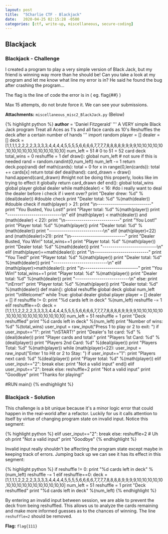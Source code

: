 ```yaml
---
layout: post
title:  "5Charlie CTF - Blackjack"
date:   2020-04-25 02:15:28 -0500
categories: [ctf, write-up, miscellaneous, secure-coding]
---
```


## Blackjack

### Blackjack - Challenge

I created a program to play a very simple version of Black Jack, but my friend is winning way more than he should be! Can you take a look at my program and let me know what line my error is in? He said he found the bug after crashing the program...

The flag is the line of code the error is in ( eg. flag{##} )

Max 15 attempts, do not brute force it. We can see your submissions.

**Attachments:** `miscellaneous_misc2_BlackJack.py` (Below)

{% highlight python %}
__author__ = 'Daniel Fitzgerald'
'''
 A VERY simple Black Jack program
 Treat all Aces as 1's and all face cards as 10's
 Reshuffles the deck after a certain number of hands
'''
import random
player = []
dealer = []
deck = [1,1,1,1,2,2,2,2,3,3,3,3,4,4,4,4,5,5,5,5,6,6,6,6,7,7,7,7,8,8,8,8,9,9,9,9,10,10,10,10,10,10,10,10,10,10,10,10,10,10,10,10]
num_left = 51 # 0 to 51 = 52 card deck
total_wins = 0
reshuffle = 1
def draw():
    global num_left # not sure if this is needed
    rand = random.randint(0,num_left)
    num_left -= 1
    return deck.pop(rand)
def math(cards):
    total = 0
    for x in range(0,len(cards)):
        total += cards[x]
    return total
def deal(hand):
    card_drawn = draw()
    hand.append(card_drawn) #might not be doing this properly, looks like im trying to effect it globally
    return card_drawn
def end():
    global total_wins
    global player
    global dealer
    while math(dealer) < 16: #do i really want to deal the dealer before i check if i went over?
        print "Dealer drew: %d" %(deal(dealer)) #double check
        print "Dealer total: %d" %(math(dealer)) #double check
    if math(player) > 21:
        print "\n---------------------------"
        print "You Busted, You Lost!"
        print "Player total: %d" %(math(player))
        print "---------------------------\n"
    elif (math(player) < math(dealer)) and (math(dealer) < 22):
        print "\n---------------------------"
        print "You Lost!"
        print "Player total: %d" %(math(player))
        print "Dealer total: %d" %(math(dealer))
        print "---------------------------\n"
    elif (math(player)<22) and (math(dealer)>21):
        print "\n---------------------------"
        print "Dealer Busted, You Win!"
        total_wins+=1
        print "Player total: %d" %(math(player))
        print "Dealer total: %d" %(math(dealer))
        print "---------------------------\n"
    elif (math(player)==math(dealer)):
        print "\n---------------------------"
        print "You Tied!"
        print "Player total: %d" %(math(player))
        print "Dealer total: %d" %(math(dealer))
        print "---------------------------\n"
    elif (math(player)>math(dealer)):
        print "\n---------------------------"
        print "You Win!"
        total_wins+=1
        print "Player total: %d" %(math(player))
        print "Dealer total: %d" %(math(dealer))
        print "---------------------------\n"
    else:
        print "\nError!"
        print "Player total: %d" %(math(player))
        print "Dealer total: %d" %(math(dealer))
def main():
    global reshuffle
    global deck
    global num_left
    print "\nWelcome!"
    while True:
        global dealer
        global player
        player = []
        dealer = []
        if reshuffle != 0:
            print "%d cards left in deck" %(num_left)
            reshuffle -= 1
        elif reshuffle==0:
            deck = [1,1,1,1,2,2,2,2,3,3,3,3,4,4,4,4,5,5,5,5,6,6,6,6,7,7,7,7,8,8,8,8,9,9,9,9,10,10,10,10,10,10,10,10,10,10,10,10,10,10,10,10]
            num_left = 51
            reshuffle = 1
            print "Deck reshuffled"
            print "%d cards left in deck" %(num_left)
        print "Number of wins: %d" %(total_wins)
        user_input = raw_input("Press 1 to play  or 2 to exit: ")
        if user_input=="1":
            print "\nSTART!"
            print "Dealer's 1st card: %d" %(deal(dealer))
            print "Player cards and total:"
            print "Players 1st Card: %d" %(deal(player))
            print "Players 2nd Card: %d" %(deal(player))
            print "Players Total: %d" %(math(player))
            while (math(player)<22):
                user_input = raw_input("Enter 1 to Hit or 2 to Stay: ")
                if user_input=="1":
                    print "Players next card: %d" %(deal(player))
                    print "Player total: %d" %(math(player))
                elif user_input=="2":
                    break
                else:
                    print "Not a valid input"
            end()
        elif user_input=="2":
            break
        else:
            reshuffle=2
            print "Not a valid input"
    print "Goodbye"
    print "Thanks for playing!"

#RUN
main()
{% endhighlight %}

### Blackjack - Solution

This challenge is a bit unique because it's a minor logic error that could happen in the real-world after a refactor.
Luckily for us it calls attention to itself by virtue of changing program state on invalid input.
Notice this segment:

{% highlight python %}
        elif user_input=="2":
            break
        else:
            reshuffle=2  # Uh oh
            print "Not a valid input"
    print "Goodbye"
{% endhighlight %}

Invalid input really shouldn't be affecting the program state except maybe in keeping track of errors.
Jumping back up we can see it has its effect in this segment:

{% highlight python %}
        if reshuffle != 0:
            print "%d cards left in deck" %(num_left)
            reshuffle -= 1
        elif reshuffle==0:
            deck = [1,1,1,1,2,2,2,2,3,3,3,3,4,4,4,4,5,5,5,5,6,6,6,6,7,7,7,7,8,8,8,8,9,9,9,9,10,10,10,10,10,10,10,10,10,10,10,10,10,10,10,10]
            num_left = 51
            reshuffle = 1
            print "Deck reshuffled"
            print "%d cards left in deck" %(num_left)
{% endhighlight %}

By entering an invalid input between session, we are able to prevent the deck from being reshuffled.
This allows us to analyze the cards remaining and make more informed guesses as to the chances of winning.
The line `reshuffle=2` should be removed.

**Flag:** `flag{111}`
